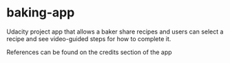 # baking-app

Udacity project app that allows a baker share recipes and users can select a recipe and see video-guided steps for how to complete it.

References can be found on the credits section of the app
